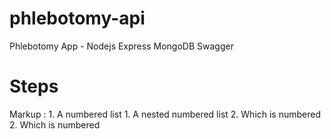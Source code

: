 # phlebotomy-api
Phlebotomy App - Nodejs Express MongoDB Swagger

# Steps


 Markup : 1. A numbered list
              1. A nested numbered list
              2. Which is numbered
          2. Which is numbered